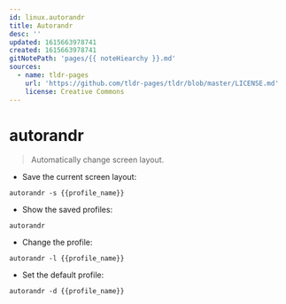 ```yaml
---
id: linux.autorandr
title: Autorandr
desc: ''
updated: 1615663978741
created: 1615663978741
gitNotePath: 'pages/{{ noteHiearchy }}.md'
sources:
  - name: tldr-pages
    url: 'https://github.com/tldr-pages/tldr/blob/master/LICENSE.md'
    license: Creative Commons
---
```

# autorandr

> Automatically change screen layout.

- Save the current screen layout:

`autorandr -s {{profile_name}}`

- Show the saved profiles:

`autorandr`

- Change the profile:

`autorandr -l {{profile_name}}`

- Set the default profile:

`autorandr -d {{profile_name}}`

